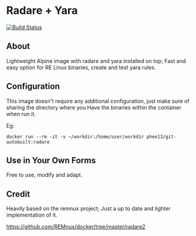 # Radare + Yara

[![Build Status](https://travis-ci.org/phee13/Dockerfiles.svg?branch=master)](https://travis-ci.org/phee13/Dockerfiles)


## About

Lightweight Alpine image with radare and yara installed on top;
Fast and easy option for RE Linux binaries, create and test yara rules.

## Configuration

This image doesn't require any additional configuration, just make sure of sharing the directory where you 
Have the binaries within the container when run it.

Eg:

	docker run --rm -it -v ~/workdir:/home/user/workdir phee13/git-autobuilt:radare


## Use in Your Own Forms

Free to use, modify and adapt.

## Credit

Heavily based on the remnux project;
Just a up to date and lighter implementation of it.

https://github.com/REMnux/docker/tree/master/radare2
